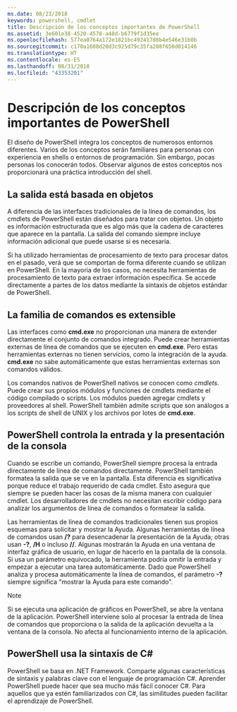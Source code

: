 ```yaml
---
ms.date: 08/23/2018
keywords: powershell, cmdlet
title: Descripción de los conceptos importantes de PowerShell
ms.assetid: 3e601e38-4520-4578-a48d-b6779f1d35ee
ms.openlocfilehash: 577ea0764a172e1821bc492417d8b4e546e31b0b
ms.sourcegitcommit: c170a1608d20d3c925d79c35fa208f650d014146
ms.translationtype: HT
ms.contentlocale: es-ES
ms.lasthandoff: 08/31/2018
ms.locfileid: "43353201"
---
```

# <a name="understanding-important-powershell-concepts"></a>Descripción de los conceptos importantes de PowerShell

El diseño de PowerShell integra los conceptos de numerosos entornos diferentes. Varios de los conceptos serán familiares para personas con experiencia en shells o entornos de programación. Sin embargo, pocas personas los conocerán todos. Observar algunos de estos conceptos nos proporcionará una práctica introducción del shell.

## <a name="output-is-object-based"></a>La salida está basada en objetos

A diferencia de las interfaces tradicionales de la línea de comandos, los cmdlets de PowerShell están diseñados para tratar con objetos.
Un objeto es información estructurada que es algo más que la cadena de caracteres que aparece en la pantalla. La salida del comando siempre incluye información adicional que puede usarse si es necesaria.

Si ha utilizado herramientas de procesamiento de texto para procesar datos en el pasado, verá que se comportan de forma diferente cuando se utilizan en PowerShell. En la mayoría de los casos, no necesita herramientas de procesamiento de texto para extraer información específica. Se accede directamente a partes de los datos mediante la sintaxis de objetos estándar de PowerShell.

## <a name="the-command-family-is-extensible"></a>La familia de comandos es extensible

Las interfaces como **cmd.exe** no proporcionan una manera de extender directamente el conjunto de comandos integrado. Puede crear herramientas externas de línea de comandos que se ejecuten en **cmd.exe**. Pero estas herramientas externas no tienen servicios, como la integración de la ayuda. **cmd.exe** no sabe automáticamente que estas herramientas externas son comandos válidos.

Los comandos nativos de PowerShell nativos se conocen como *cmdlets*. Puede crear sus propios módulos y funciones de cmdlets mediante el código compilado o scripts. Los módulos pueden agregar cmdlets y proveedores al shell. PowerShell también admite scripts que son análogos a los scripts de shell de UNIX y los archivos por lotes de **cmd.exe**.

## <a name="powershell-handles-console-input-and-display"></a>PowerShell controla la entrada y la presentación de la consola

Cuando se escribe un comando, PowerShell siempre procesa la entrada directamente de línea de comandos directamente. PowerShell también formatea la salida que se ve en la pantalla. Esta diferencia es significativa porque reduce el trabajo requerido de cada cmdlet. Esto asegura que siempre se pueden hacer las cosas de la misma manera con cualquier cmdlet. Los desarrolladores de cmdlets no necesitan escribir código para analizar los argumentos de línea de comandos o formatear la salida.

Las herramientas de línea de comandos tradicionales tienen sus propios esquemas para solicitar y mostrar la Ayuda. Algunas herramientas de línea de comandos usan **/?** para desencadenar la presentación de la Ayuda; otras usan **-?**, **/H** o incluso **//**. Algunas mostrarán la Ayuda en una ventana de interfaz gráfica de usuario, en lugar de hacerlo en la pantalla de la consola. Si usa un parámetro equivocado, la herramienta podría omitir la entrada y empezar a ejecutar una tarea automáticamente.
Dado que PowerShell analiza y procesa automáticamente la línea de comandos, el parámetro **-?** siempre significa "mostrar la Ayuda para este comando".

> [!NOTE]
> Si se ejecuta una aplicación de gráficos en PowerShell, se abre la ventana de la aplicación.
> PowerShell interviene solo al procesar la entrada de línea de comandos que proporciona o la salida de la aplicación devuelta a la ventana de la consola. No afecta al funcionamiento interno de la aplicación.

## <a name="powershell-uses-some-c-syntax"></a>PowerShell usa la sintaxis de C#

PowerShell se basa en .NET Framework. Comparte algunas características de sintaxis y palabras clave con el lenguaje de programación C#. Aprender PowerShell puede hacer que sea mucho más fácil conocer C#. Para aquellos que ya estén familiarizados con C#, las similitudes pueden facilitar el aprendizaje de PowerShell.